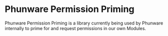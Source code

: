 # Phunware Permission Priming

Phunware Permission Priming is a library currently being used by Phunware internally to prime for and request permissions in our own Modules.
